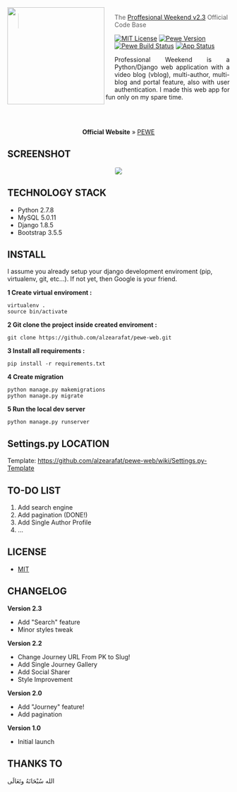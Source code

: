 <img src="http://i65.tinypic.com/30d87xi.jpg" align="left" width="220px" height="220px"/>
<img align="left" width="0" height="192px" hspace="10"/>

> The <a href="http://pewedemo.zealab.com/">Proffesional Weekend v2.3</a> Official Code Base

[![MIT License](https://img.shields.io/badge/license-MIT-007EC7.svg?style=flat-square)](/LICENSE.md) [![Pewe Version](https://img.shields.io/pypi/pyversions/Django.svg)](http://pewedemo.zealab.com/) [![Pewe Build Status](https://img.shields.io/badge/pewe--v2.0-90%25-orange.svg)](https://travis-ci.org/oh-my-fish/oh-my-fish) [![App Status](https://img.shields.io/pypi/status/Django.svg)](http://pewedemo.zealab.com/)

<div align="justify">
	Professional Weekend is a Python/Django web application with a video blog (vblog), multi-author, multi-blog and portal feature, also with user authentication. I made this web app for fun only on my spare time.
</div>

<br><br>

<p align="center">
  <b>Official Website</b> &raquo;
  <a href="http://pewedemo.zealab.com/">PEWE</a>
</p>

SCREENSHOT
---------------
<div align="center">
	<img src="http://i68.tinypic.com/2hdazoh.jpg" align="center" style="border-radius: 3px;" />
</div>

TECHNOLOGY STACK
---------------

- Python 2.7.8
- MySQL 5.0.11
- Django 1.8.5
- Bootstrap 3.5.5

INSTALL
---------------

I assume you already setup your django development enviroment (pip, virtualenv, git, etc...). If not yet, then Google is your friend.

**1 Create virtual enviroment :**
```
virtualenv .
source bin/activate
```

**2 Git clone the project inside created enviroment :**
```
git clone https://github.com/alzearafat/pewe-web.git
```

**3 Install all requirements :**
```
pip install -r requirements.txt
```

**4 Create migration**
```
python manage.py makemigrations
python manage.py migrate
```

**5 Run the local dev server**
```
python manage.py runserver
```

Settings.py LOCATION
---------------

Template: https://github.com/alzearafat/pewe-web/wiki/Settings.py-Template


TO-DO LIST
---------------

1. Add search engine
2. Add pagination (DONE!)
3. Add Single Author Profile
4. ...

LICENSE
---------------

- <a href="https://opensource.org/licenses/MIT">MIT</a>

CHANGELOG
---------------

**Version 2.3**
- Add "Search" feature
- Minor styles tweak

**Version 2.2**
- Change Journey URL From PK to Slug!
- Add Single Journey Gallery
- Add Social Sharer
- Style Improvement

**Version 2.0**
- Add "Journey" feature!
- Add pagination

**Version 1.0**
- Initial launch

THANKS TO
---------------

الله سُبْحَانَهُ وتَعَالَى